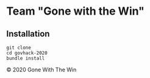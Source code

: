 # Team "Gone with the Win"

## Installation
```text
git clone 
cd govhack-2020
bundle install
```

&#169; 2020 Gone With The Win